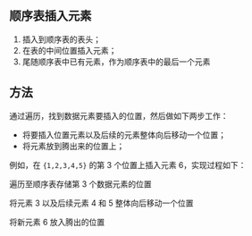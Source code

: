## 顺序表插入元素

1. 插入到顺序表的表头；
2. 在表的中间位置插入元素；
3. 尾随顺序表中已有元素，作为顺序表中的最后一个元素

## 方法

通过遍历，找到数据元素要插入的位置，然后做如下两步工作：

- 将要插入位置元素以及后续的元素整体向后移动一个位置；
- 将元素放到腾出来的位置上；

例如，在 `{1,2,3,4,5}` 的第 3 个位置上插入元素 6，实现过程如下：

遍历至顺序表存储第 3 个数据元素的位置

将元素 3 以及后续元素 4 和 5 整体向后移动一个位置

将新元素 6 放入腾出的位置